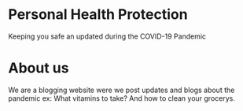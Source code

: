 # Personal Health Protection
Keeping you safe an updated during the COVID-19 Pandemic

# About us

We are a blogging website were we post updates and blogs about the pandemic 
ex: What vitamins to take? And how to clean your grocerys.
